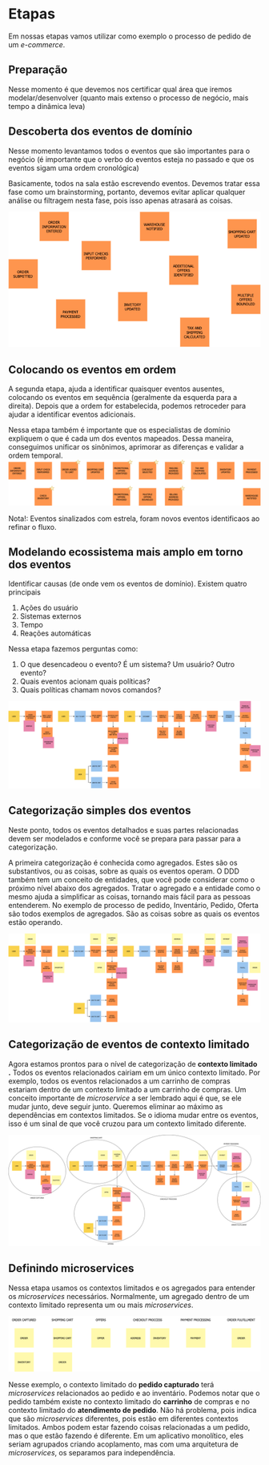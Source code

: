 # Etapas
Em nossas etapas vamos utilizar como exemplo o processo de pedido de um _e-commerce_.

## Preparação
Nesse momento é que devemos nos certificar qual área que iremos modelar/desenvolver (quanto mais extenso o processo de negócio, mais tempo a dinâmica leva)

## Descoberta dos eventos de domínio
Nesse momento levantamos todos o eventos que são importantes para o negócio (é importante que o verbo do eventos esteja no passado e que os eventos sigam uma ordem cronológica)

Basicamente, todos na sala estão escrevendo eventos. Devemos tratar essa fase como um brainstorming, portanto, devemos evitar aplicar qualquer análise ou filtragem nesta fase, pois isso apenas atrasará as coisas.

![Descoberta dos eventos de domínio](../images/steps/step_1.png "Descoberta dos eventos de domínio")

## Colocando os eventos em ordem
A segunda etapa, ajuda a identificar quaisquer eventos ausentes, colocando os eventos em sequência (geralmente da esquerda para a direita). Depois que a ordem for estabelecida, podemos retroceder para ajudar a identificar eventos adicionais.

Nessa etapa também é importante que os especialistas de domínio expliquem o que é cada um dos eventos mapeados. Dessa maneira, conseguimos unificar os sinônimos, aprimorar as diferenças e validar a ordem temporal.
![Colocando os eventos em ordem](../images/steps/step_2.png "Colocando os eventos em ordem")

Nota!: Eventos sinalizados com estrela, foram novos eventos identificaos ao refinar o fluxo.

## Modelando ecossistema mais amplo em torno dos eventos
Identificar causas (de onde vem os eventos de domínio). Existem quatro principais

1.  Ações do usuário  
2.  Sistemas externos    
3.  Tempo    
4.  Reações automáticas    

Nessa etapa fazemos perguntas como:

1.  O que desencadeou o evento? É um sistema? Um usuário? Outro evento?    
2.  Quais eventos acionam quais políticas?    
3.  Quais políticas chamam novos comandos?   

![Modelando ecossistema mais amplo em torno dos eventos](../images/steps/step_3.png "Modelando ecossistema mais amplo em torno dos eventos")

## Categorização simples dos eventos
Neste ponto, todos os eventos detalhados e suas partes relacionadas devem ser modelados e conforme você se prepara para passar para a categorização.

A primeira categorização é conhecida como agregados. Estes são os substantivos, ou as coisas, sobre as quais os eventos operam. O DDD também tem um conceito de entidades, que você pode considerar como o próximo nível abaixo dos agregados. Tratar o agregado e a entidade como o mesmo ajuda a simplificar as coisas, tornando mais fácil para as pessoas entenderem. No exemplo de processo de pedido, Inventário, Pedido, Oferta são todos exemplos de agregados. São as coisas sobre as quais os eventos estão operando.

![Categorização simples do eventos](../images/steps/step_4.png "Categorização simples do eventos")

## Categorização de eventos de contexto limitado
Agora estamos prontos para o nível de categorização de **contexto limitado .** Todos os eventos relacionados cairiam em um único contexto limitado. Por exemplo, todos os eventos relacionados a um carrinho de compras estariam dentro de um contexto limitado a um carrinho de compras. Um conceito importante de _microservice_ a ser lembrado aqui é que, se ele mudar junto, deve seguir junto.  Queremos eliminar ao máximo as dependências em contextos limitados. Se o idioma mudar entre os eventos, isso é um sinal de que você cruzou para um contexto limitado diferente.

![Categorização de eventos de contexto limitado](../images/steps/step_5.png "Categorização de eventos de contexto limitado")

## Definindo microservices
Nessa etapa usamos os contextos limitados e os agregados para entender os _microservices_ necessários. Normalmente, um agregado dentro de um contexto limitado representa um ou mais _microservices_.

![Definindo microservices](../images/steps/step_6.png "Definindo microservices")

Nesse exemplo, o contexto limitado do **pedido capturado** terá _microservices_ relacionados ao pedido e ao inventário. Podemos notar que o pedido também existe no contexto limitado do **carrinho** de compras e no contexto limitado do **atendimento de pedido**. Não há problema, pois indica que são _microservices_ diferentes, pois estão em diferentes contextos limitados. Ambos podem estar fazendo coisas relacionadas a um pedido, mas o que estão fazendo é diferente. Em um aplicativo monolítico, eles seriam agrupados criando acoplamento, mas com uma arquitetura de _microservices_, os separamos para independência.